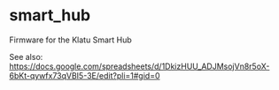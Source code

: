 # smart_hub
Firmware for the Klatu Smart Hub

See also:
https://docs.google.com/spreadsheets/d/1DkizHUU_ADJMsojVn8r5oX-6bKt-qywfx73qVBI5-3E/edit?pli=1#gid=0
